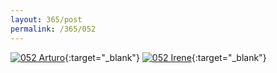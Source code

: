 ```yaml
---
layout: 365/post
permalink: /365/052
---
```


[![052 Arturo](https://c2.staticflickr.com/6/5813/20529251128_276311db85_c.jpg)](https://www.flickr.com/photos/131440297@N08/20529251128/){:target="_blank"}
[![052 Irene](https://c1.staticflickr.com/1/705/20707632022_b14cb73bd5_c.jpg)](https://www.flickr.com/photos/25124902@N04/20707632022/){:target="_blank"}


>

>
